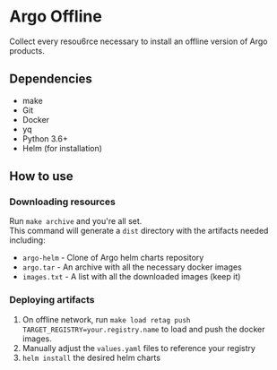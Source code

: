 # Argo Offline

Collect every resou6rce necessary to install an offline version of Argo products.

## Dependencies

* make
* Git
* Docker
* yq
* Python 3.6+
* Helm (for installation)

## How to use

### Downloading resources

Run `make archive` and you're all set.  
This command will generate a `dist` directory with the artifacts needed including:
* `argo-helm` - Clone of Argo helm charts repository
* `argo.tar` - An archive with all the necessary docker images
* `images.txt` - A list with all the downloaded images (keep it)

### Deploying artifacts

1. On offline network, run `make load retag push TARGET_REGISTRY=your.registry.name` to load and push the docker images.
2. Manually adjust the `values.yaml` files to reference your registry
3. `helm install` the desired helm charts
